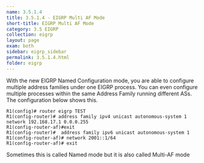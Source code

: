 ```yaml
---
name: 3.5.1.4
title: 3.5.1.4 - EIGRP Multi AF Mode
short-title: EIGRP Multi AF Mode
category: 3.5 EIGRP
collection: eigrp
layout: page
exam: both
sidebar: eigrp_sidebar
permalink: 3.5.1.4.html
folder: eigrp
---
```

With the new EIGRP Named Configuration mode, you are able to configure multiple address families under one EIGRP process. You can even configure multiple processes within the same Address Family running different ASs. The configuration below shows this.
```
R1(config)# router eigrp TEST
R1(config-router)# address family ipv4 unicast autonomous-system 1
network 192.168.17.1 0.0.0.255
R1(config-router-af)#exit
R1(config-router)#  address family ipv6 unicast autonomous-system 1
R1(config-router-af)# network 2001::1/64
R1(config-router-af)# exit
```

Sometimes this is called Named mode but it is also called Multi-AF mode
